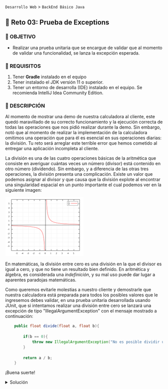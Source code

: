 `Desarrollo Web` > `BackEnd Básico Java`

## 💪 Reto 03: Prueba de Exceptions

### 🎯 OBJETIVO

- Realizar una prueba unitaria que se encargue de validar que al momento de validar una funcionalidad, se lanza la excepción esperada.

### 📃 REQUISITOS

1. Tener **Gradle** instalado en el equipo
1. Tener instalado el JDK versión 11 o superior.
1. Tener un entorno de desarrolla (IDE) instalado en el equipo. Se recomienda IntelliJ Idea Community Edition.

### 💭 DESCRIPCIÓN

Al momento de mostrar una demo de nuestra calculadora al cliente, este quedó maravillado de su correcto funcionamiento y la ejecución correcta de todas las operaciones que nos pidió realizar durante la demo. Sin embargo, notó que al momento de realizar la implementación de la calculadora omitimos una operación que para él es esencial en sus operaciones diarias: la división. Tu reto será arreglar este terrible error que hemos cometido al entregar una aplicación incompleta al cliente.

La división es una de las cuatro operaciones básicas de la aritmética que consiste en averiguar cuántas veces un número (divisor) está contenido en otro número (dividendo). Sin embargo, y a diferencia de las otras tres operaciones, la división presenta una complicación. Existe un valor que podemos asignar al divisor y que causa que la división explote al encontrar una singularidad espacial en un punto importante el cual podemos ver en la siguiente imagen:

![imagen](img/img_01.png)


En matemáticas, la división entre cero es una división en la que el divisor es igual a cero, y que no tiene un resultado bien definido. En aritmética y álgebra, es considerada una *indefinición*, y su mal uso puede dar lugar a aparentes paradojas matemáticas.

Como queremos evitarle molestias a nuestro cliente y demostrarle que nuestra calculadora está preparada para todos los posibles valores que le ingresemos debes validar, en una prueba unitaria desarrollada usando JUnit, que si intentamos realizar una división entre cero se lanzará una excepción de tipo "IllegalArgumentException" con el mensaje mostrado a continuación:


```java
    public float divide(float a, float b){

        if(b == 0){
            throw new IllegalArgumentException("No es posible dividir un valor entre 0");
        }

        return a / b;
    }
```

¡Buena suerte!


<details>
  <summary>Solución</summary>

Agregamos el método de prueba en la clase `CalculadoraTest` siguiendo la misma estructura que para el resto de los métodos:

```java

  @Test
  @DisplayName("Prueba división")
  void divideTest() {
    
  }
```

La solución al reto puede hacerse de dos formas. En la primera debemos hacerlo en dos pasos. Primero, usamos el método `assertThrows` para indicar que esperamos que la invocación al método `divide` lance una excepción. Este método recibe dos parámetros, en el primero debemos indicar la clase de la excepción. En el segundo parámetro usaremos una función lambda para realizar la invocación al método que estamos probando. El llamado a `assertThrows` regresará la excepción lanzada por el método:

```java
  @Test
  @DisplayName("Prueba división")
  void divideTest() {
  
    Throwable exception = assertThrows(IllegalArgumentException.class, () -> calculadora.divide(100, 0));

 }
```

El segundo paso consiste en obtener el mensaje (el texto) de la excepción para comprobar que es el mismo texto que estamos esperando. Por lo que la prueba completa queda de la siguiente forma:

```java
    @Test
    @DisplayName("Prueba división")
    void divideTest() {
        Throwable exception = assertThrows(IllegalArgumentException.class, () -> calculadora.divide(100, 0));

        assertEquals("No es posible dividir un valor entre 0", exception.getMessage());
    }
```

La segunda forma de implementar la solución nos permite usar una versión sobrecargada de `assertThrows` que recibe como tercer parámetro el mensaje que estamos esperando obtener:

```java
    @Test
    @DisplayName("Prueba división")
    void divideTest() {
        assertThrows(IllegalArgumentException.class, () -> calculadora.divide(100, 0), "No es posible dividir un valor entre 0");
    }
```

Al ejecutar la prueba anterior debes obtener el siguiente mensaje indicando que la prueba fue satisfactoria y que el cliente finalmente nos pagará por nuestra aplicación:

![imagen](img/img_02.png)


</details>